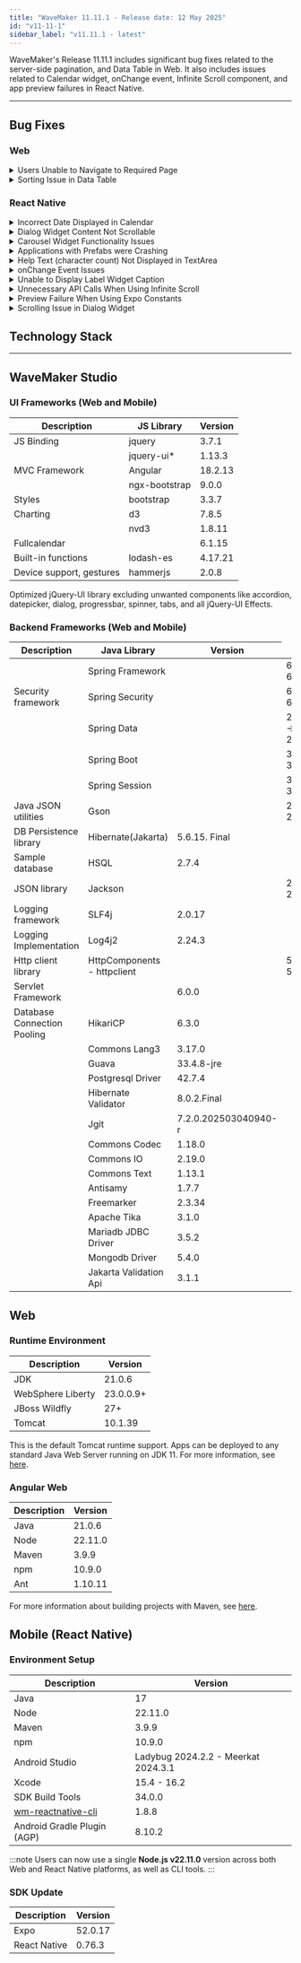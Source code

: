 ```yaml
---
title: "WaveMaker 11.11.1 - Release date: 12 May 2025"
id: "v11-11-1"
sidebar_label: "v11.11.1 - latest"
---
```


WaveMaker's Release 11.11.1 includes significant bug fixes related to the server-side pagination, and Data Table in Web. It also includes issues related to Calendar widget, onChange event, Infinite Scroll component, and app preview failures in React Native.

---

## Bug Fixes

### Web

<details><summary>Users Unable to Navigate to Required Page</summary>

When using server-side pagination of type **Page**, users were redirected to the first page when attempting to navigate to any other page from the UI.This issue is now fixed and Pagination now works as expected.

</details>

<details><summary>Sorting Issue in Data Table</summary>

In case of Data Table widget, users have experienced sorting issue when binding it to a model variable. The sorting functionality breaks when customers attempt to sort fields of with integer.

</details>

### React Native


<details><summary>Incorrect Date Displayed in Calendar</summary>

In Calendar widget, user is able to view incorrect date. For example, when the user opens the widget and see the May 2025 calendar, Theactual  May 7 is Wednesday. However in the calendar the 8th May is getting highlighted.

</details>

<details><summary>Dialog Widget Content Not Scrollable</summary>

The scrolling issue was observed and fixed in the Dialog widget where the users add too much content that exceeds the dialog's visible height and users were then unable to scroll through the content.

</details>

<details><summary>Carousel Widget Functionality Issues </summary>

When using Carousel widget in an app, users are experiencing several issues related to,

- **Horizontal Swipe Inconsistency**: The horizontal swipe functionality of the Carousel widget is either not working at all or is only functional after multiple attempts by the user. This makes it difficult for users to navigate through the Carousel content.
- **Vertical Scroll Blocking in List Widget**: When the Carousel widget is placed within a List widget, it blocks the vertical scrolling of the list. Users are unable to scroll the vertical list when the Carousel is present within its items.
- **Height Issues**: The Carousel widget is exhibiting height-related problems, leading to incorrect rendering or layout. The specifics of these height issues need to be determined.

The above issues are now fixed.

</details>

<details><summary>Applications with Prefabs were Crashing </summary>

The applications with Prefab were crashing when users tried to preview in studio. This was observed when Prefab used the **Moment.js** library as it was an external library.

</details>

<details><summary>Help Text (character count) Not Displayed in TextArea </summary>

Fixed an issue where the Help Text (character count) feature in the TextArea widget did not display in mobile apps. It now correctly shows character counts based on the Maximum Characters setting, as it does in web and responsive views.

</details>

<details><summary>onChange Event Issues </summary>

- In case of Text and Number type fields in the Form widget, an issue was resolved where the `onChange` event did not trigger on the first change from the default value. This affected both `on blur` and `on keypress` settings for the **Update value on** property.
- Fixed an issue where the `onChange` event of a form field inside nested lists within a Partial was triggered multiple times—once for each item in the list—instead of just once per user interaction. This issue was noticed when the Partial was used in a Prefab.
- Resolved an issue where the `onChange` event for a Text Form Field inside a List widget was triggered multiple times on page load, based on the number of list items, even without user interaction. The event now triggers only on actual value changes made by the user.

</details>

<details><summary>Unable to Display Label Widget Caption</summary>

Resolved an issue where the Label widget failed to display text in the Caption property when the bound data value started with a hash symbol, for eaxmple, *#ImportantInfo*. The caption now correctly shows values beginning with **#**.

</details>

<details><summary>Unnecessary API Calls When Using Infinite Scroll</summary>

Fixed an issue where the Infinite Scroll List component made unnecessary API calls even after reaching the last page of data. The component now correctly respects the *last* flag in the pagination to prevent unnecessary network requests and inefficient resource usage.

</details>

<details><summary>Preview Failure When Using Expo Constants</summary>

User experienced application preview failure when using the Expo constants in Script. This issue is now fixed.

</details>

<details><summary>Scrolling Issue in Dialog Widget</summary>


On Android, when using the Dialog widget, users encountered issues with vertical scrolling within dialogs. Scrolling often became unresponsive and required multiple attempts. This issue was particularly observed after interacting with non-editable/disabled input fields within the dialog.

</details>


## Technology Stack

---

## WaveMaker Studio 

### UI Frameworks (Web and Mobile)

| Description | JS Library | Version |
| --- | --- | --- |
| JS Binding | jquery |  3.7.1 |
|  | jquery-ui* | 1.13.3 |
| MVC Framework | Angular |  18.2.13  |
|  | ngx-bootstrap | 9.0.0 |
| Styles | bootstrap | 3.3.7 |
| Charting | d3 | 7.8.5 |
|  | nvd3 | 1.8.11 |
| Fullcalendar | |  6.1.15 |
| Built-in functions | lodash-es | 4.17.21|
| Device support, gestures | hammerjs | 2.0.8 |

Optimized jQuery-UI library excluding unwanted components like accordion, datepicker, dialog, progressbar, spinner, tabs, and all jQuery-UI Effects.

### Backend Frameworks (Web and Mobile)

| Description | Java Library | Version |
| --- | --- |--------------------|
|  | Spring Framework | <td className="versiontdbgcolor"> 6.2.5 -> 6.2.6 </td> |
| Security framework | Spring Security | <td className="versiontdbgcolor">6.4.4 -> 6.4.5 </td> |
|  | Spring Data | <td className="versiontdbgcolor">2024.1.4 -> 2024.1.5 </td> |
|  | Spring Boot |  <td className="versiontdbgcolor">  3.4.4 -> 3.4.5 </td> |
|  | Spring Session | <td className="versiontdbgcolor"> 3.4.2 -> 3.4.3 </td>|
| Java JSON utilities | Gson  | <td className="versiontdbgcolor"> 2.13.0 -> 2.13.1 </td> |
| DB Persistence library | Hibernate(Jakarta) | 5.6.15. Final   |
| Sample database | HSQL | 2.7.4 |
| JSON library | Jackson |   <td className="versiontdbgcolor"> 2.18.3 -> 2.19.0 </td> |
| Logging framework | SLF4j | 2.0.17 |
| Logging Implementation | Log4j2 | 2.24.3 |
| Http client library  | HttpComponents -  httpclient | <td className="versiontdbgcolor"> 5.4.3 -> 5.4.4 </td> |
| Servlet Framework |  | 6.0.0 |
| Database Connection Pooling | HikariCP | 6.3.0 |
|  | Commons Lang3 | 3.17.0  |
|  | Guava | 33.4.8-jre |
|  | Postgresql Driver  | 42.7.4  |
|  | Hibernate Validator | 8.0.2.Final |
|  | Jgit | 7.2.0.202503040940-r |
|  | Commons Codec | 1.18.0 |
|  | Commons IO | 2.19.0 |
|  | Commons Text |  1.13.1 |
|  | Antisamy | 1.7.7 |
|  | Freemarker | 2.3.34 |
|  | Apache Tika | 3.1.0 |
|  | Mariadb JDBC Driver | 3.5.2 |
|  | Mongodb Driver | 5.4.0 |
|  | Jakarta Validation Api | 3.1.1 |

## Web

### Runtime Environment

| Description | Version |
| --- | --- |
| JDK | 21.0.6 |
| WebSphere Liberty | 23.0.0.9+ |
| JBoss Wildfly | 27+ |
| Tomcat | 10.1.39 |


This is the default Tomcat runtime support. Apps can be deployed to any standard Java Web Server running on JDK 11. For more information, see [here](/learn/app-development/deployment/deployment-web-server).

### Angular Web 

|Description|	Version|
|---|---|
|Java | 21.0.6 |
|Node| 22.11.0 |
|Maven| 3.9.9 |
|npm | 10.9.0 |
|Ant| 1.10.11|

For more information about building projects with Maven, see [here](/learn/app-development/deployment/building-with-maven).


## Mobile (React Native)

### Environment Setup

|Description|	Version|
|---|---|
|Java | 17 |
|Node|  22.11.0 |
|Maven| 3.9.9 |
|npm | 10.9.0 |
| Android Studio | Ladybug 2024.2.2 - Meerkat 2024.3.1 |
| Xcode |  15.4  - 16.2 |
| SDK Build Tools | 34.0.0|
| [wm-reactnative-cli](https://www.npmjs.com/package/@wavemaker/wm-reactnative-cli) | 1.8.8 |
| Android Gradle Plugin (AGP) |  8.10.2  |

:::note
Users can now use a single **Node.js v22.11.0** version across both Web and React Native platforms, as well as CLI tools.
:::

### SDK Update

|Description|	Version|
|---|---|
| Expo | 52.0.17 |
| React Native | 0.76.3 |


